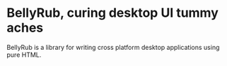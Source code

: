 # BellyRub, curing desktop UI tummy aches

BellyRub is a library for writing cross platform desktop applications using pure HTML.